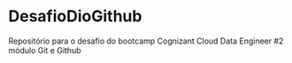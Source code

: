# DesafioDioGithub
Repositório para o desafio do bootcamp Cognizant Cloud Data Engineer #2 módulo Git e Github
